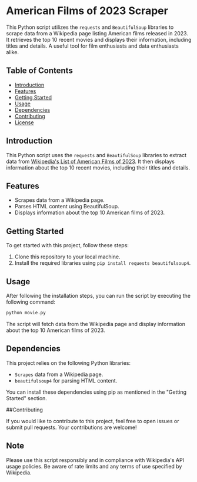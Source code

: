 # American Films of 2023 Scraper

This Python script utilizes the `requests` and `BeautifulSoup` libraries to scrape data from a Wikipedia page listing American films released in 2023. It retrieves the top 10 recent movies and displays their information, including titles and details. A useful tool for film enthusiasts and data enthusiasts alike.

## Table of Contents

- [Introduction](#introduction)
- [Features](#features)
- [Getting Started](#getting-started)
- [Usage](#usage)
- [Dependencies](#dependencies)
- [Contributing](#contributing)
- [License](#license)

## Introduction

This Python script uses the `requests` and `BeautifulSoup` libraries to extract data from [Wikipedia's List of American Films of 2023](https://en.wikipedia.org/wiki/List_of_American_films_of_2023). It then displays information about the top 10 recent movies, including their titles and details.

## Features

- Scrapes data from a Wikipedia page.
- Parses HTML content using BeautifulSoup.
- Displays information about the top 10 American films of 2023.

## Getting Started

To get started with this project, follow these steps:

1. Clone this repository to your local machine.
2. Install the required libraries using `pip install requests beautifulsoup4`.

## Usage

After following the installation steps, you can run the script by executing the following command:

```bash
python movie.py
```

The script will fetch data from the Wikipedia page and display information about the top 10 American films of 2023.

## Dependencies

This project relies on the following Python libraries:

- `Scrapes` data from a Wikipedia page.
- `beautifulsoup4` for parsing HTML content.

You can install these dependencies using pip as mentioned in the "Getting Started" section.

##Contributing

If you would like to contribute to this project, feel free to open issues or submit pull requests. Your contributions are welcome!

## Note

Please use this script responsibly and in compliance with Wikipedia's API usage policies. Be aware of rate limits and any terms of use specified by Wikipedia.
